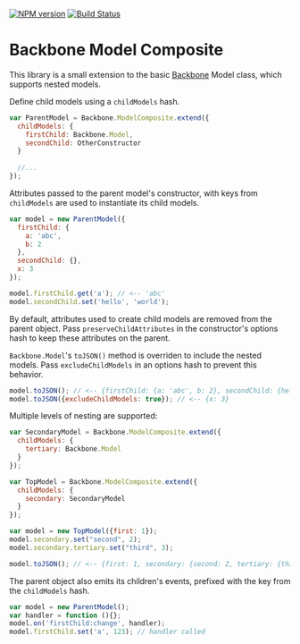 [![NPM version][npm-image]][npm-url] [![Build Status][travis-image]][travis-url]

# Backbone Model Composite


This library is a small extension to the basic [Backbone](http://backbonejs.org/) Model class, which supports nested models.

Define child models using a `childModels` hash.

```javascript
var ParentModel = Backbone.ModelComposite.extend({
  childModels: {
    firstChild: Backbone.Model,
    secondChild: OtherConstructor
  }
  
  //...
});
```

Attributes passed to the parent model's constructor, with keys from `childModels` are used to instantiate its child models.

```javascript
var model = new ParentModel({
  firstChild: {
    a: 'abc',
    b: 2
  },
  secondChild: {},
  x: 3
});

model.firstChild.get('a'); // <-- 'abc'
model.secondChild.set('hello', 'world');
```

By default, attributes used to create child models are removed from the parent object. Pass `preserveChildAttributes` in the constructor's options hash to keep these attributes on the parent.

`Backbone.Model`'s `toJSON()` method is overriden to include the nested models. Pass `excludeChildModels` in an options hash to prevent this behavior.

```javascript
model.toJSON(); // <-- {firstChild: {a: 'abc', b: 2}, secondChild: {hello: 'world'}, x: 3}    
model.toJSON({excludeChildModels: true}); // <-- {x: 3}    
```

Multiple levels of nesting are supported:

```javascript
var SecondaryModel = Backbone.ModelComposite.extend({
  childModels: {
    tertiary: Backbone.Model
  }
});

var TopModel = Backbone.ModelComposite.extend({
  childModels: {
    secondary: SecondaryModel 
  }
});

var model = new TopModel({first: 1});
model.secondary.set("second", 2);
model.secondary.tertiary.set("third", 3);

model.toJSON(); // <-- {first: 1, secondary: {second: 2, tertiary: {third :3}}}
```

The parent object also emits its children's events, prefixed with the key from the `childModels` hash.

```javascript
var model = new ParentModel();
var handler = function (){};
model.on('firstChild:change', handler);
model.firstChild.set('a', 123); // handler called
```


[npm-url]: https://npmjs.org/package/backbone-model-composite
[npm-image]: https://badge.fury.io/js/backbone-model-composite.png

[travis-url]: http://travis-ci.org/samolsen/backbone-model-composite
[travis-image]: https://secure.travis-ci.org/samolsen/backbone-model-composite.png?branch=master